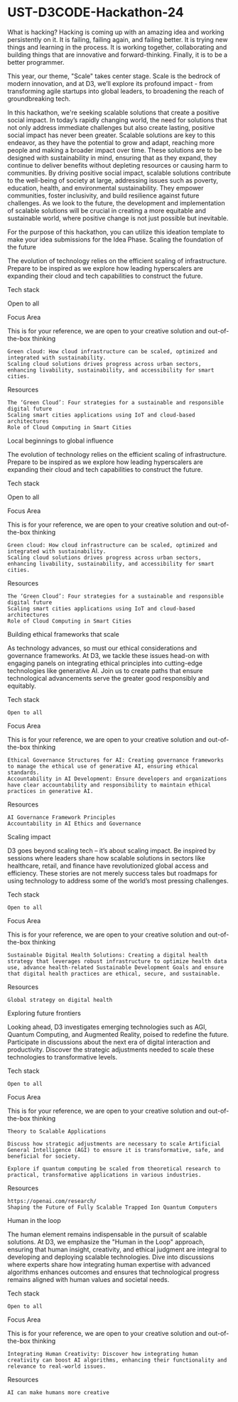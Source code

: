 # UST-D3CODE-Hackathon-24
What is hacking? Hacking is coming up with an amazing idea and working persistently on it. It is failing, failing again, and failing better. It is trying new things and learning in the process. It is working together, collaborating and building things that are innovative and forward-thinking. Finally, it is to be a better programmer.





This year, our theme, "Scale" takes center stage. Scale is the bedrock of modern innovation, and at D3, we’ll explore its profound impact - from transforming agile startups into global leaders, to broadening the reach of groundbreaking tech.

In this hackathon, we're seeking scalable solutions that create a positive social impact. In today’s rapidly changing world, the need for solutions that not only address immediate challenges but also create lasting, positive social impact has never been greater. Scalable solutions are key to this endeavor, as they have the potential to grow and adapt, reaching more people and making a broader impact over time. These solutions are to be designed with sustainability in mind, ensuring that as they expand, they continue to deliver benefits without depleting resources or causing harm to communities. By driving positive social impact, scalable solutions contribute to the well-being of society at large, addressing issues such as poverty, education, health, and environmental sustainability. They empower communities, foster inclusivity, and build resilience against future challenges. As we look to the future, the development and implementation of scalable solutions will be crucial in creating a more equitable and sustainable world, where positive change is not just possible but inevitable.

For the purpose of this hackathon, you can utilize this ideation template to make your idea submissions for the Idea Phase.
Scaling the foundation of the future

The evolution of technology relies on the efficient scaling of infrastructure. Prepare to be inspired as we explore how leading hyperscalers are expanding their cloud and tech capabilities to construct the future.

Tech stack

Open to all

Focus Area

This is for your reference, we are open to your creative solution and out-of-the-box thinking

    Green cloud: How cloud infrastructure can be scaled, optimized and integrated with sustainability.
    Scaling cloud solutions drives progress across urban sectors, enhancing livability, sustainability, and accessibility for smart cities.

Resources

    The ‘Green Cloud’: Four strategies for a sustainable and responsible digital future
    Scaling smart cities applications using IoT and cloud-based architectures
    Role of Cloud Computing in Smart Cities

Local beginnings to global influence

The evolution of technology relies on the efficient scaling of infrastructure. Prepare to be inspired as we explore how leading hyperscalers are expanding their cloud and tech capabilities to construct the future.

Tech stack

Open to all

Focus Area

This is for your reference, we are open to your creative solution and out-of-the-box thinking

    Green cloud: How cloud infrastructure can be scaled, optimized and integrated with sustainability.
    Scaling cloud solutions drives progress across urban sectors, enhancing livability, sustainability, and accessibility for smart cities.

Resources

    The ‘Green Cloud’: Four strategies for a sustainable and responsible digital future
    Scaling smart cities applications using IoT and cloud-based architectures
    Role of Cloud Computing in Smart Cities

Building ethical frameworks that scale

As technology advances, so must our ethical considerations and governance frameworks. At D3, we tackle these issues head-on with engaging panels on integrating ethical principles into cutting-edge technologies like generative AI. Join us to create paths that ensure technological advancements serve the greater good responsibly and equitably.

Tech stack

    Open to all

Focus Area

This is for your reference, we are open to your creative solution and out-of-the-box thinking

    Ethical Governance Structures for AI: Creating governance frameworks to manage the ethical use of generative AI, ensuring ethical standards.
    Accountability in AI Development: Ensure developers and organizations have clear accountability and responsibility to maintain ethical practices in generative AI.

Resources

    AI Governance Framework Principles
    Accountability in AI Ethics and Governance 

Scaling impact

D3 goes beyond scaling tech – it’s about scaling impact. Be inspired by sessions where leaders share how scalable solutions in sectors like healthcare, retail, and finance have revolutionized global access and efficiency. These stories are not merely success tales but roadmaps for using technology to address some of the world’s most pressing challenges.

Tech stack

    Open to all

Focus Area

This is for your reference, we are open to your creative solution and out-of-the-box thinking

    Sustainable Digital Health Solutions: Creating a digital health strategy that leverages robust infrastructure to optimize health data use, advance health-related Sustainable Development Goals and ensure that digital health practices are ethical, secure, and sustainable.

Resources

    Global strategy on digital health

Exploring future frontiers

Looking ahead, D3 investigates emerging technologies such as AGI, Quantum Computing, and Augmented Reality, poised to redefine the future. Participate in discussions about the next era of digital interaction and productivity. Discover the strategic adjustments needed to scale these technologies to transformative levels.

Tech stack

    Open to all

Focus Area

This is for your reference, we are open to your creative solution and out-of-the-box thinking

    Theory to Scalable Applications

    Discuss how strategic adjustments are necessary to scale Artificial General Intelligence (AGI) to ensure it is transformative, safe, and beneficial for society.

    Explore if quantum computing be scaled from theoretical research to practical, transformative applications in various industries.

Resources

    https://openai.com/research/
    Shaping the Future of Fully Scalable Trapped Ion Quantum Computers

 
Human in the loop

The human element remains indispensable in the pursuit of scalable solutions. At D3, we emphasize the "Human in the Loop" approach, ensuring that human insight, creativity, and ethical judgment are integral to developing and deploying scalable technologies. Dive into discussions where experts share how integrating human expertise with advanced algorithms enhances outcomes and ensures that technological progress remains aligned with human values and societal needs.

Tech stack

    Open to all

Focus Area

This is for your reference, we are open to your creative solution and out-of-the-box thinking

    Integrating Human Creativity: Discover how integrating human creativity can boost AI algorithms, enhancing their functionality and relevance to real-world issues.

Resources

    AI can make humans more creative
